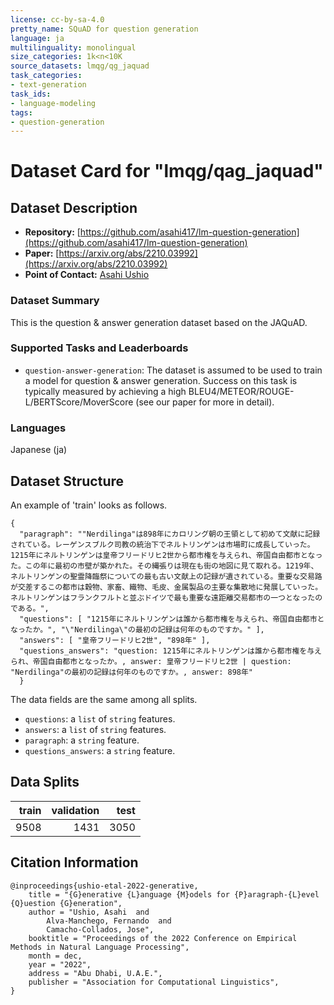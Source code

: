 ```yaml
---
license: cc-by-sa-4.0
pretty_name: SQuAD for question generation
language: ja
multilinguality: monolingual
size_categories: 1k<n<10K
source_datasets: lmqg/qg_jaquad
task_categories:
- text-generation
task_ids:
- language-modeling
tags:
- question-generation
---
```


# Dataset Card for "lmqg/qag_jaquad"


## Dataset Description
- **Repository:** [https://github.com/asahi417/lm-question-generation](https://github.com/asahi417/lm-question-generation)
- **Paper:** [https://arxiv.org/abs/2210.03992](https://arxiv.org/abs/2210.03992)
- **Point of Contact:** [Asahi Ushio](http://asahiushio.com/)

### Dataset Summary
This is the question & answer generation dataset based on the JAQuAD.

### Supported Tasks and Leaderboards
* `question-answer-generation`: The dataset is assumed to be used to train a model for question & answer generation.
  Success on this task is typically measured by achieving a high BLEU4/METEOR/ROUGE-L/BERTScore/MoverScore (see our paper for more in detail).

### Languages
Japanese (ja)

## Dataset Structure
An example of 'train' looks as follows.
```
{
  "paragraph": ""Nerdilinga"は898年にカロリング朝の王領として初めて文献に記録されている。レーゲンスブルク司教の統治下でネルトリンゲンは市場町に成長していった。1215年にネルトリンゲンは皇帝フリードリヒ2世から都市権を与えられ、帝国自由都市となった。この年に最初の市壁が築かれた。その縄張りは現在も街の地図に見て取れる。1219年、ネルトリンゲンの聖霊降臨祭についての最も古い文献上の記録が遺されている。重要な交易路が交差するこの都市は穀物、家畜、織物、毛皮、金属製品の主要な集散地に発展していった。ネルトリンゲンはフランクフルトと並ぶドイツで最も重要な遠距離交易都市の一つとなったのである。",
  "questions": [ "1215年にネルトリンゲンは誰から都市権を与えられ、帝国自由都市となったか。", "\"Nerdilinga\"の最初の記録は何年のものですか。" ],
  "answers": [ "皇帝フリードリヒ2世", "898年" ],
  "questions_answers": "question: 1215年にネルトリンゲンは誰から都市権を与えられ、帝国自由都市となったか。, answer: 皇帝フリードリヒ2世 | question: "Nerdilinga"の最初の記録は何年のものですか。, answer: 898年"
  }
```
The data fields are the same among all splits.
- `questions`: a `list` of `string` features. 
- `answers`: a `list` of `string` features.
- `paragraph`: a `string` feature.
- `questions_answers`: a `string` feature.

## Data Splits

|train|validation|test |
|----:|---------:|----:|
|9508|     1431 | 3050|


## Citation Information

```
@inproceedings{ushio-etal-2022-generative,
    title = "{G}enerative {L}anguage {M}odels for {P}aragraph-{L}evel {Q}uestion {G}eneration",
    author = "Ushio, Asahi  and
        Alva-Manchego, Fernando  and
        Camacho-Collados, Jose",
    booktitle = "Proceedings of the 2022 Conference on Empirical Methods in Natural Language Processing",
    month = dec,
    year = "2022",
    address = "Abu Dhabi, U.A.E.",
    publisher = "Association for Computational Linguistics",
}
```